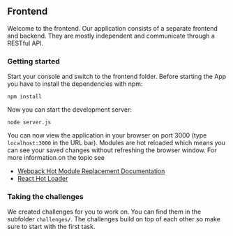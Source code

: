 ## Frontend

Welcome to the frontend. Our application consists of a separate frontend and
backend. They are mostly independent and communicate through a RESTful API.

### Getting started

Start your console and switch to the frontend folder. Before starting the App
you have to install the dependencies with npm:
```
npm install
```

Now you can start the development server:
```
node server.js
```

You can now view the application in your browser on port 3000
(type `localhost:3000` in the URL bar).
Modules are hot reloaded which means you can see your saved changes without
refreshing the browser window. For more information on the topic see
- [Webpack Hot Module Replacement Documentation](https://github.com/webpack/docs/wiki/hot-module-replacement-with-webpack)
- [React Hot Loader](https://github.com/gaearon/react-hot-loader)

### Taking the challenges

We created challenges for you to work on. You can find them in the subfolder
`challenges/`. The challenges build on top of each other so make sure to start
with the first task.  
